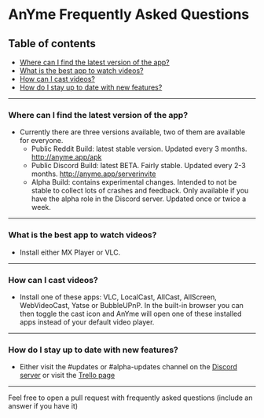 # AnYme Frequently Asked Questions

## Table of contents
  * [Where can I find the latest version of the app?](#where-can-i-find-the-latest-version-of-the-app)
  * [What is the best app to watch videos?](#what-is-the-best-app-to-watch-videos)
  * [How can I cast videos?](#how-can-i-cast-videos)
  * [How do I stay up to date with new features?](#how-do-i-stay-up-to-date-with-new-features)
  
  
---

### Where can I find the latest version of the app?
  - Currently there are three versions available, two of them are available for everyone.
    - Public Reddit Build: latest stable version. Updated every 3 months. http://anyme.app/apk
    - Public Discord Build: latest BETA. Fairly stable. Updated every 2-3 months. http://anyme.app/serverinvite
    - Alpha Build: contains experimental changes. Intended to not be stable to collect lots of crashes and feedback. Only available if you have the alpha role in the Discord server. Updated once or twice a week.
    
---
    
### What is the best app to watch videos?
  - Install either MX Player or VLC.

---

### How can I cast videos?
  - Install one of these apps: VLC, LocalCast, AllCast, AllScreen, WebVideoCast, Yatse or BubbleUPnP. In the built-in browser you can then toggle the cast icon and AnYme will open one of these installed apps instead of your default video player.
  
---  

### How do I stay up to date with new features?
  - Either visit the #updates or #alpha-updates channel on the [Discord server](http://anyme.app/serverinvite) or visit the [Trello page](http://anyme.app/todo)
  

  
---

Feel free to open a pull request with frequently asked questions (include an answer if you have it)
